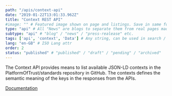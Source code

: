 ```yaml
---
path: "/apis/context-api"
date: "2019-01-22T13:01:33.962Z"
title: "Context REST API"
#image: "" # Featured image shown on page and listings. Save in same folder. Don't use svg.
type: "api" # All "News" are blogs to separate them from real pages made with MarkDown, so that they appear in blog listings etc.
subtype: "api" # "blog" / "news" / "press-realease" etc.
tags: ['api', 'context', 'Data'] # Any string, can be used in search / "related content"
lang: "en-GB" # ISO Lang attr
order: 2
status: "published" # "published" / "draft" / "pending" / "archived"
---
```

The Context API provides means to list available JSON-LD contexts in the PlatformOfTrust/standards repository in GitHub. The contexts defines the semantic meaning of the keys in the responses from the APIs. 


[Documentation](https://docs.oftrust.net/#context-api)